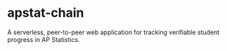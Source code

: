 # apstat-chain
A serverless, peer-to-peer web application for tracking verifiable student progress in AP Statistics.
